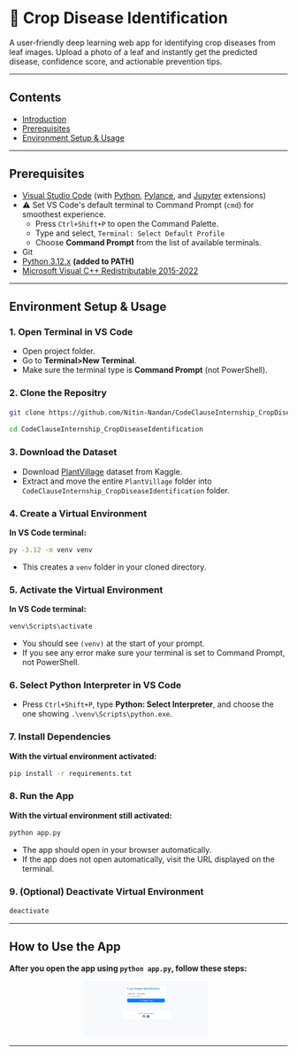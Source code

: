 # 🌱 Crop Disease Identification

A user-friendly deep learning web app for identifying crop diseases from leaf images. Upload a photo of a leaf and instantly get the predicted disease, confidence score, and actionable prevention tips.

---

## Contents

* [Introduction](#-crop-disease-identification)
* [Prerequisites](#prerequisites)
* [Environment Setup & Usage](#environment-setup--usage)

---

## Prerequisites

* [Visual Studio Code](https://code.visualstudio.com/download) (with [Python](https://marketplace.visualstudio.com/items?itemName=ms-python.python), [Pylance](https://marketplace.visualstudio.com/items?itemName=ms-python.vscode-pylance), and [Jupyter](https://marketplace.visualstudio.com/items?itemName=ms-toolsai.jupyter) extensions)
* ⚠️ Set VS Code's default terminal to Command Prompt (`cmd`) for smoothest experience.
    * Press `Ctrl+Shift+P` to open the Command Palette.
    * Type and select, `Terminal: Select Default Profile`
    * Choose **Command Prompt** from the list of available terminals.
* Git
* [Python 3.12.x](https://www.python.org/downloads/release/python-3120/) **(added to PATH)**
* [Microsoft Visual C++ Redistributable 2015-2022](https://learn.microsoft.com/en-us/cpp/windows/latest-supported-vc-redist?view=msvc-170#visual-studio-2015-2017-2019-and-2022)

---

## Environment Setup & Usage

### 1. Open Terminal in VS Code

* Open project folder.
* Go to **Terminal>New Terminal**.
* Make sure the terminal type is **Command Prompt** (not PowerShell).

### 2. Clone the Repositry

```bash
git clone https://github.com/Nitin-Nandan/CodeClauseInternship_CropDiseaseIdentification.git
```

```bash
cd CodeClauseInternship_CropDiseaseIdentification
```

### 3. Download the Dataset

* Download [PlantVillage](https://www.kaggle.com/datasets/emmarex/plantdisease) dataset from Kaggle.
* Extract and move the entire `PlantVillage` folder into `CodeClauseInternship_CropDiseaseIdentification` folder.

### 4. Create a Virtual Environment

**In VS Code terminal:**
```bash
py -3.12 -m venv venv
```

* This creates a `venv` folder in your cloned directory.

### 5. Activate the Virtual Environment

**In VS Code terminal:**
```bash
venv\Scripts\activate
```

* You should see `(venv)` at the start of your prompt.
* If you see any error make sure your terminal is set to Command Prompt, not PowerShell.

### 6. Select Python Interpreter in VS Code

* Press `Ctrl+Shift+P`, type **Python: Select Interpreter**, and choose the one showing `.\venv\Scripts\python.exe`.

### 7. Install Dependencies

**With the virtual environment activated:**
```bash
pip install -r requirements.txt
```

### 8. Run the App

**With the virtual environment still activated:**
```bash
python app.py
```

* The app should open in your browser automatically.
* If the app does not open automatically, visit the URL displayed on the terminal.

### 9. (Optional) Deactivate Virtual Environment

```bash
deactivate
```

---

## How to Use the App

**After you open the app using `python app.py`, follow these steps:**

<div align="center"> <img src="static/no-input.png" alt="No Input Screen" width="45%" style="margin-right:10px;" />



---